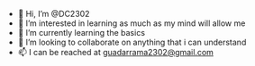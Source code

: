 - 👋 Hi, I’m @DC2302
- 👀 I’m interested in learning as much as my mind will allow me
- 🌱 I’m currently learning the basics
- 💞️ I’m looking to collaborate on anything that i can understand 
- 📫 I can be reached at guadarrama2302@gmail.com 

<!---
DC2302/DC2302 is a ✨ special ✨ repository because its `README.md` (this file) appears on your GitHub profile.
You can click the Preview link to take a look at your changes.
--->
